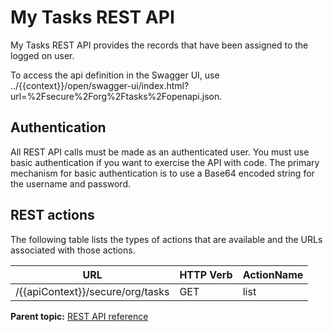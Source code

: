 # My Tasks REST API

My Tasks REST API provides the records that have been assigned to the logged on user.

To access the api definition in the Swagger UI, use ../{{context}}/open/swagger-ui/index.html?url=%2Fsecure%2Forg%2Ftasks%2Fopenapi.json.

## Authentication

All REST API calls must be made as an authenticated user. You must use basic authentication if you want to exercise the API with code. The primary mechanism for basic authentication is to use a Base64 encoded string for the username and password.

## REST actions

The following table lists the types of actions that are available and the URLs associated with those actions.

|URL|HTTP Verb|ActionName|
|---|---------|----------|
|/{{apiContext}}/secure/org/tasks|GET|list|


**Parent topic:** [REST API reference](ref_rest_api_ref.md)